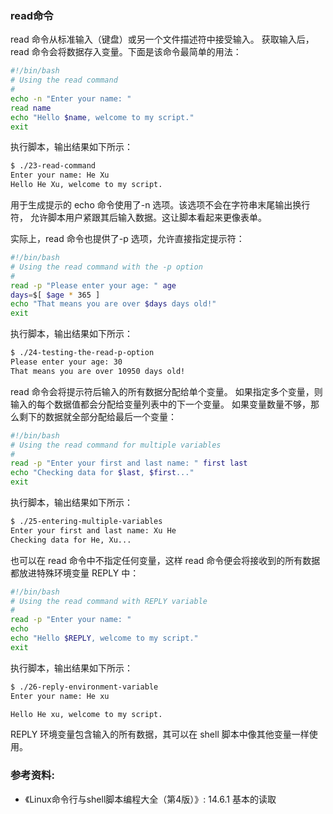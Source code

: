### read命令

read 命令从标准输入（键盘）或另一个文件描述符中接受输入。
获取输入后，read 命令会将数据存入变量。下面是该命令最简单的用法：

```bash
#!/bin/bash
# Using the read command
#
echo -n "Enter your name: "
read name
echo "Hello $name, welcome to my script."
exit
```

执行脚本，输出结果如下所示：

```bash
$ ./23-read-command
Enter your name: He Xu
Hello He Xu, welcome to my script.
```

用于生成提示的 echo 命令使用了-n 选项。该选项不会在字符串末尾输出换行符，
允许脚本用户紧跟其后输入数据。这让脚本看起来更像表单。

实际上，read 命令也提供了-p 选项，允许直接指定提示符：

```bash
#!/bin/bash
# Using the read command with the -p option
#
read -p "Please enter your age: " age
days=$[ $age * 365 ]
echo "That means you are over $days days old!"
exit
```

执行脚本，输出结果如下所示：

```bash
$ ./24-testing-the-read-p-option
Please enter your age: 30
That means you are over 10950 days old!
```

read 命令会将提示符后输入的所有数据分配给单个变量。
如果指定多个变量，则输入的每个数据值都会分配给变量列表中的下一个变量。
如果变量数量不够，那么剩下的数据就全部分配给最后一个变量：

```bash
#!/bin/bash
# Using the read command for multiple variables
#
read -p "Enter your first and last name: " first last
echo "Checking data for $last, $first..."
exit
```

执行脚本，输出结果如下所示：

```bash
$ ./25-entering-multiple-variables
Enter your first and last name: Xu He
Checking data for He, Xu...
```

也可以在 read 命令中不指定任何变量，这样 read 命令便会将接收到的所有数据都放进特殊环境变量 REPLY 中：

```bash
#!/bin/bash
# Using the read command with REPLY variable
#
read -p "Enter your name: "
echo
echo "Hello $REPLY, welcome to my script."
exit
```

执行脚本，输出结果如下所示：

```bash
$ ./26-reply-environment-variable
Enter your name: He xu

Hello He xu, welcome to my script.
```

REPLY 环境变量包含输入的所有数据，其可以在 shell 脚本中像其他变量一样使用。


### 参考资料:
- 《Linux命令行与shell脚本编程大全（第4版）》: 14.6.1 基本的读取

